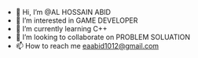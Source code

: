 - 👋 Hi, I’m @AL HOSSAIN ABID
- 👀 I’m interested in GAME DEVELOPER
- 🌱 I’m currently learning C++
- 💞️ I’m looking to collaborate on PROBLEM SOLUATION
- 📫 How to reach me eaabid1012@gmail.com

<!---
gLaaSSb00m/gLaaSSb00m is a ✨ special ✨ repository because its `README.md` (this file) appears on your GitHub profile.
You can click the Preview link to take a look at your changes.
--->
